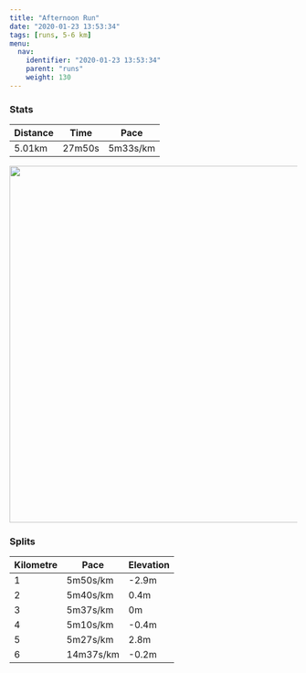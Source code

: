 ```yaml
---
title: "Afternoon Run"
date: "2020-01-23 13:53:34"
tags: [runs, 5-6 km]
menu:
  nav:
    identifier: "2020-01-23 13:53:34"
    parent: "runs"
    weight: 130
---
```


### Stats

| Distance | Time | Pace |
|----------|------|------|
|5.01km|27m50s|5m33s/km|

<img src='https://maps.googleapis.com/maps/api/staticmap?maptype=terrain&path=enc:uljeI`jyLJ@NJRDPX^THLNPDLXnBDh@?hAMdAG~A@f@Dj@Gd@O^@`AJv@AZJBBDF`@FFBALBb@JXBTAPDj@f@d@p@V~@t@pBf@~@^j@h@j@dAtAV`@J^ZXHNPt@NTxAtDz@|C^bBNf@fAxFbDdV|@lIF`@@v@GFQFCCOcB?SBC`@lCBj@Ch@@VGRH`A@^ExABtAEdBBfGOzHCl@BnAA`@Bt@C~@E`@Uj@I`@ArBKn@Ad@?XJjA@h@WrBYxDGrDA`EJpDBxCGkAEwAEi@GaB?aDBwBJsAA_@LqBBs@JmADmBT{BPaADo@LUDa@BsAHcAA_BFa@Ds@KeB?wBIiDDw@A_AFmEAUJu@?sBCq@SmBEeAIg@GoAGYLvAHb@D@NE@Om@{EsA_I]kCk@kDY}BY}AWgBq@eDKk@w@uC{AwEo@sCOaAKQc@Y}A{B_AiAcAmB_A}Ca@q@UUMGUGo@Ga@BWEGIKi@GGCgCD_@Ac@Bc@?aACw@F_@Dg@QeB@[BU@SYmBIKEBMVQCECIO&key=AIzaSyBPVQ_iynBzLujdhfLzy8Z-5zczbktE55k&size=800x800&scale=2&markers=color:yellow|label:S|53.47035,-2.26481&markers=color:green|label:F|53.47014999999999,-2.2653500000000015' width='625' />

### Splits

| Kilometre | Pace | Elevation |
|------|------|-----------|
|1|5m50s/km|-2.9m|
|2|5m40s/km|0.4m|
|3|5m37s/km|0m|
|4|5m10s/km|-0.4m|
|5|5m27s/km|2.8m|
|6|14m37s/km|-0.2m|
